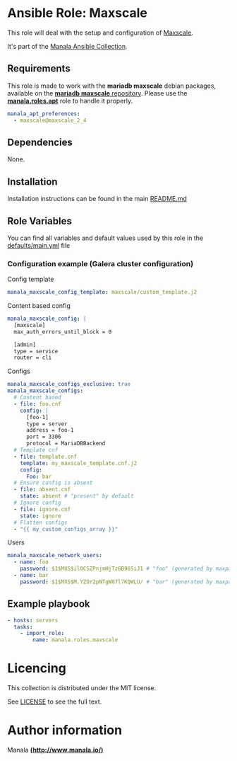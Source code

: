 # Ansible Role: Maxscale

This role will deal with the setup and configuration of [Maxscale](https://mariadb.com/products/technology/maxscale).

It's part of the [Manala Ansible Collection](https://galaxy.ansible.com/manala/roles).

## Requirements

This role is made to work with the __mariadb maxscale__ debian packages, available on the [__mariadb maxscale__ repository](https://downloads.mariadb.com/MaxScale/).
Please use the [**manala.roles.apt**](../apt/) role to handle it properly.

```yaml
manala_apt_preferences:
  - maxscale@maxscale_2_4
```

## Dependencies

None.

## Installation

Installation instructions can be found in the main [README.md](https://github.com/manala/ansible-roles/blob/master/README.md)

## Role Variables

You can find all variables and default values used by this role in the [defaults/main.yml](./defaults/main.yml) file

### Configuration example (Galera cluster configuration)

Config template
```yaml
manala_maxscale_config_template: maxscale/custom_template.j2
```

Content based config
```yaml
manala_maxscale_config: |
  [maxscale]
  max_auth_errors_until_block = 0

  [admin]
  type = service
  router = cli
```

Configs
```yaml
manala_maxscale_configs_exclusive: true
manala_maxscale_configs:
  # Content based
  - file: foo.cnf
    config: |
      [foo-1]
      type = server
      address = foo-1
      port = 3306
      protocol = MariaDBBackend
  # Template cnf
  - file: template.cnf
    template: my_maxscale_template.cnf.j2
    config:
      Foo: bar
  # Ensure config is absent
  - file: absent.cnf
    state: absent # "present" by default
  # Ignore config
  - file: ignore.cnf
    state: ignore
  # Flatten configs
  - "{{ my_custom_configs_array }}"
```


Users
```yaml
manala_maxscale_network_users:
  - name: foo
    password: $1$MXS$ilOCSZPnjmHjTz6B96SiJ1 # "foo" (generated by maxpasswd)
  - name: bar
    password: $1$MXS$M.YZOr2pNTgW87l7KQWLU/ # "bar" (generated by maxpasswd)
```

## Example playbook

```yaml
- hosts: servers
  tasks:
    - import_role:  
        name: manala.roles.maxscale
```

# Licencing

This collection is distributed under the MIT license.

See [LICENSE](https://opensource.org/licenses/MIT) to see the full text.

# Author information

Manala [**(http://www.manala.io/)**](http://www.manala.io)
